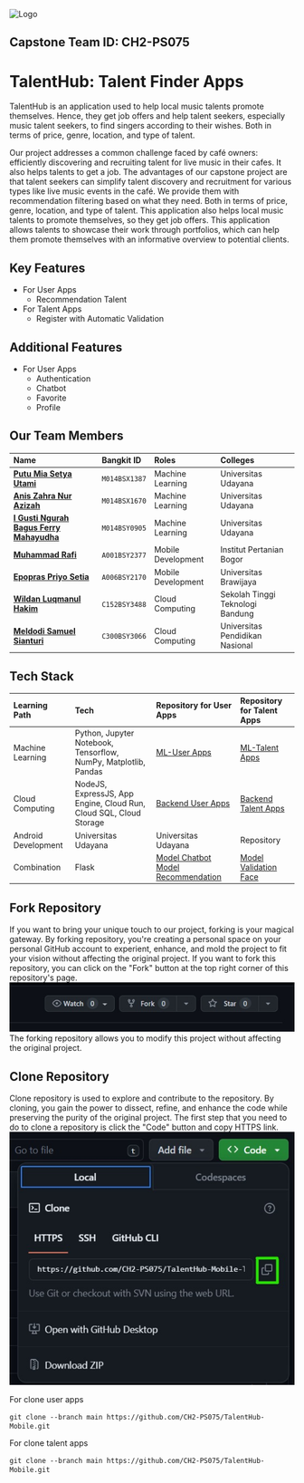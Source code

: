 ![Logo](https://github.com/CH2-PS075/ML-Project/blob/main/Mock%20up.png)

## Capstone Team ID: CH2-PS075

# TalentHub: Talent Finder Apps

TalentHub is an application used to help local music talents promote themselves. Hence, they get job offers and help talent seekers, especially music talent seekers, to find singers according to their wishes. Both in terms of price, genre, location, and type of talent.

Our project addresses a common challenge faced by café owners: efficiently discovering and recruiting talent for live music in their cafes. It also helps talents to get a job. The advantages of our capstone project are that talent seekers can simplify talent discovery and recruitment for various types like live music events in the café. We provide them with recommendation filtering based on what they need. Both in terms of price, genre, location, and type of talent. This application also helps local music talents to promote themselves, so they get job offers. This application allows talents to showcase their work through portfolios, which can help them promote themselves with an informative overview to potential clients.

## Key Features

- For User Apps
  - Recommendation Talent
- For Talent Apps
  - Register with Automatic Validation

## Additional Features

- For User Apps
  - Authentication
  - Chatbot
  - Favorite
  - Profile

## Our Team Members

| Name                                                                    | Bangkit ID    | Roles              | Colleges                         |
| :---------------------------------------------------------------------- | :------------ | :----------------- | :------------------------------- |
| **[Putu Mia Setya Utami](https://github.com/miasetya12)**               | `M014BSX1387` | Machine Learning   | Universitas Udayana              |
| **[Anis Zahra Nur Azizah](https://github.com/aniszahra)**               | `M014BSX1670` | Machine Learning   | Universitas Udayana              |
| **[I Gusti Ngurah Bagus Ferry Mahayudha](https://github.com/BangAjus)** | `M014BSY0905` | Machine Learning   | Universitas Udayana              |
| **[Muhammad Rafi](https://github.com/rafiwew)**                         | `A001BSY2377` | Mobile Development | Institut Pertanian Bogor         |
| **[Epopras Priyo Setia](https://github.com/Epopras)**                   | `A006BSY2170` | Mobile Development | Universitas Brawijaya            |
| **[Wildan Luqmanul Hakim](https://github.com/wildanlh)**                | `C152BSY3488` | Cloud Computing    | Sekolah Tinggi Teknologi Bandung |
| **[Meldodi Samuel Sianturi](https://github.com/samuelsntr)**            | `C300BSY3066` | Cloud Computing    | Universitas Pendidikan Nasional  |

## Tech Stack

| Learning Path       | Tech                                                               | Repository for User Apps                                                 | Repository for Talent Apps                                              |
| :------------------ | :----------------------------------------------------------------- | :----------------------------------------------------------------------- | :---------------------------------------------------------------------- |
| Machine Learning    |  Python, Jupyter Notebook, Tensorflow, NumPy, Matplotlib, Pandas | [ML-User Apps](https://github.com/CH2-PS075/ML-TalentHub-User/tree/main) | [ML-Talent Apps](https://github.com/CH2-PS075/ML-TalentHub-Talent-Apps) |
| Cloud Computing     | NodeJS, ExpressJS, App Engine, Cloud Run, Cloud SQL, Cloud Storage | [Backend User Apps](https://github.com/CH2-PS075/CC-API)                 | [Backend Talent Apps](https://github.com/CH2-PS075/CC-API)              |
| Android Development | Universitas Udayana                                                | Universitas Udayana                                                      | Repository                                                              |
| Combination | Flask                                                | [Model Chatbot](https://github.com/CH2-PS075/Model-chatbot)  [Model Recommendation](hhttps://github.com/CH2-PS075/ml-recc)    |[Model Validation Face](https://github.com/CH2-PS075/ML-PREDICTION-MODEL)                                                             |
## Fork Repository

If you want to bring your unique touch to our project, forking is your magical gateway. By forking repository, you're creating a personal space on your personal GitHub account to experient, enhance, and mold the project to fit your vision without affecting the original project. If you want to fork this repository, you can click on the "Fork" button at the top right corner of this repository's page. </br>
![image](https://github.com/CH2-PS075/TalentHub-Mitra-Mobile/blob/main/Fork.jpg) </br>
The forking repository allows you to modify this project without affecting the original project.

## Clone Repository

Clone repository is used to explore and contribute to the repository. By cloning, you gain the power to dissect, refine, and enhance the code while preserving the purity of the original project. The first step that you need to do to clone a repository is click the "Code" button and copy HTTPS link. <br/>
![Image Copy HTTPS](https://github.com/CH2-PS075/TalentHub-Mitra-Mobile/blob/main/Clone.jpg)

For clone user apps

```
git clone --branch main https://github.com/CH2-PS075/TalentHub-Mobile.git
```

For clone talent apps

```
git clone --branch main https://github.com/CH2-PS075/TalentHub-Mobile.git
```
